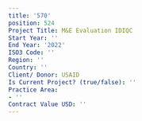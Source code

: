 ```yaml
---
title: '570'
position: 524
Project Title: M&E Evaluation IDIQC
Start Year: ''
End Year: '2022'
ISO3 Code: ''
Region: ''
Country: ''
Client/ Donor: USAID
Is Current Project? (true/false): ''
Practice Area:
- ''
Contract Value USD: ''
---
```


